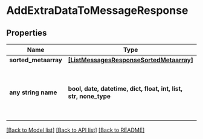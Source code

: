 # AddExtraDataToMessageResponse


## Properties
Name | Type | Description | Notes
------------ | ------------- | ------------- | -------------
**sorted_metaarray** | [**[ListMessagesResponseSortedMetaarray]**](ListMessagesResponseSortedMetaarray.md) |  | [optional] 
**any string name** | **bool, date, datetime, dict, float, int, list, str, none_type** | any string name can be used but the value must be the correct type | [optional]

[[Back to Model list]](../README.md#documentation-for-models) [[Back to API list]](../README.md#documentation-for-api-endpoints) [[Back to README]](../README.md)


